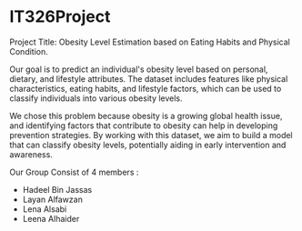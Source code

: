 # IT326Project
Project Title: Obesity Level Estimation based on Eating Habits and Physical Condition.

Our goal is to predict an individual's obesity level based on personal, dietary, and lifestyle attributes. The dataset includes features like physical characteristics, eating habits, and lifestyle factors, which can be used to classify individuals into various obesity levels.

We chose this problem because obesity is a growing global health issue, and identifying factors that contribute to obesity can help in developing prevention strategies. By working with this dataset, we aim to build a model that can classify obesity levels, potentially aiding in early intervention and awareness.

Our Group Consist of 4 members :

- Hadeel Bin Jassas
- Layan Alfawzan
- Lena Alsabi
- Leena Alhaider
